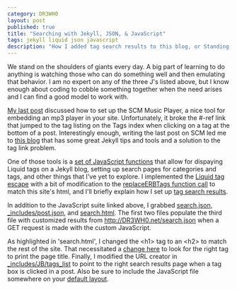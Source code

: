 ```yaml
---
category: DR3WH0
layout: post
published: true
title: "Searching with Jekyll, JSON, & JavaScript"
tags: jekyll liquid json javascript
description: "How I added tag search results to this blog, or Standing on the Shoulders of Giants."
---
```


We stand on the shoulders of giants every day. A big part of learning to do anything is watching those who can do something well and then emulating that behavior. I am no expert on any of the three J's listed above, but I know enough about coding to cobble something together when the need arises and I can find a good model to work with.

[My last post](http://dr3wh0.net/dr3wh0/2013/08/25/scm-music-player-for-github-pages) discussed how to set up the SCM Music Player, a nice tool for embedding an mp3 player in your site. Unfortunately, it broke the #-ref link that jumped to the tag listing on the Tags index when clicking on a tag at the bottom of a post. Interestingly enough, writing the last post on SCM led me to [this blog](http://alexpearce.me/) that has some great Jekyll tips and tools and a solution to the tag link problem.

One of those tools is a [set of JavaScript functions](https://github.com/DR3WH0/DR3WH0.github.io/blob/master/javascripts/liquidescape.js) that allow for dispaying Liquid tags on a Jekyll blog, setting up search pages for categories and tags, and other things that I've yet to explore. I implemented the [Liquid tag escape](http://alexpearce.me/2012/04/escaping-liquid-tags-in-jekyll/) with a bit of modification to the [replaceERBTags function call](https://github.com/DR3WH0/DR3WH0.github.io/blob/master/javascripts/liquidescape.js#L159) to match this site's html, and I'll briefly explain how I set up [tag search results](http://alexpearce.me/2012/04/simple-jekyll-searching/).

In addition to the JavaScript suite linked above, I grabbed [search.json](https://github.com/DR3WH0/DR3WH0.github.io/blob/master/search.json), [\_includes/post.json](https://github.com/DR3WH0/DR3WH0.github.io/blob/master/_includes/post.json), and [search.html](https://github.com/DR3WH0/DR3WH0.github.io/blob/master/search.html#L7). The first two files populate the third file with customized results from <http://DR3WH0.net/search.json> when a GET request is made with the custom JavaScript.

As highlighted in 'search.html', I changed the \<h1> tag to an \<h2> to match the rest of the site. That necessitated a [change here](https://github.com/DR3WH0/DR3WH0.github.io/blob/master/javascripts/liquidescape.js#L83) to look for the right tag to print the page title. Finally, I modified the URL creator in [\_includes/JB/tags_list](https://github.com/DR3WH0/DR3WH0.github.io/blob/master/_includes/JB/tags_list#L25) to point to the right search results page when a tag box is clicked in a post. Also be sure to include the JavaScript file somewhere on your [default layout](https://github.com/DR3WH0/DR3WH0.github.io/blob/master/_layouts/default.html#L49).